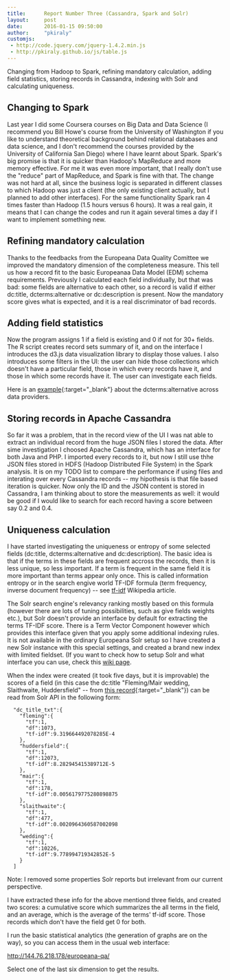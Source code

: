 ```yaml
---
title:      Report Number Three (Cassandra, Spark and Solr)
layout:     post
date:       2016-01-15 09:50:00
author:     "pkiraly"
customjs:
 - http://code.jquery.com/jquery-1.4.2.min.js
 - http://pkiraly.github.io/js/table.js
---
```


Changing from Hadoop to Spark, refining mandatory calculation, adding field statistics, storing records 
in Cassandra, indexing with Solr and calculating uniqueness.

<!-- more --> 

## Changing to Spark

Last year I did some Coursera courses on Big Data and Data Science (I recommend you Bill Howe's course 
from the University of Washington if you like to understand theoretical background behind relational databases and
data science, and I don't recommend the courses provided by the University of California San Diego) where I have learnt
about Spark. Spark's big promise is that it is quicker than Hadoop's MapReduce and more memory effective. For me it
was even more important, that I really don't use the "reduce" part of MapReduce, and Spark is fine with that.
The change was not hard at all, since the business logic is separated in different classes to which Hadoop was 
just a client (the only existing client actually, but I planned to add other interfaces). For the same functionality Spark
ran 4 times faster than Hadoop (1.5 hours versus 6 hours). It was a real gain, it means that I can change the codes and
run it again several times a day if I want to implement something new.

## Refining mandatory calculation

Thanks to the feedbacks from the Europeana Data Quality Comittee we improved the mandatory dimension of the 
completeness measure. This tell us how a record fit to the basic Europeanaa Data Model (EDM) schema requirements. Previously
I calculated each field individually, but that was bad: some fields are alternative to each other, so a record is valid if
either dc:title, dcterms:alternative or dc:description is present. Now the mandatory score gives what is expected, and it 
is a real discriminator of bad records.

## Adding field statistics

Now the program assigns 1 if a field is existing and 0 if not for 30+ fields. The R script creates record sets summary
of it, and on the interface I introduces the d3.js data visualization library to display those values. I also introduces 
some filters in the UI: the user can hide those collections which doesn't have a particular field, those in which
every records have it, and those in which some records have it. The user can investigate each fields.

Here is an [example](http://144.76.218.178/europeana-qa/field.php?field=proxy_dcterms_alternative&type=data-providers&exclusions%5B%5D=0&exclusions%5B%5D=1){:target="_blank"}
about the dcterms:alternative across data providers.

## Storing records in Apache Cassandra

So far it was a problem, that in the record view of the UI I was nat able to extract an individual record from the 
huge JSON files I stored the data. After sime investigation I choosed Apache Cassandra, which has an interface for 
both Java and PHP. I imported every records to it, but now I still use thhe JSON files stored in HDFS (Hadoop Distributed 
File System) in the Spark analysis. It is on my TODO list to compare the performance if using files and interating over 
every Cassandra records -- my hipothesis is that file based iteration is quicker. Now only the ID and the JSON content is
stored in Cassandra, I am thinking about to store the measurements as well: it would be good if I would like to search for 
each record having a score between say 0.2 and 0.4.

## Uniqueness calculation

I have started investigating the uniqueness or entropy of some selected fields (dc:title, dcterms:alternative 
and dc:description). The basic idea is that if the terms in these fields are frequent accross the records, then 
it is less unique, so less important. If a term is frequent in the same field it is more important than terms 
appear only once. This is called information entropy or in the search engive world TF-IDF formula (term frequency, 
inverse document frequency) -- see [tf-idf](https://en.wikipedia.org/wiki/Tf%E2%80%93idf) Wikipedia article.

The Solr search engine's relevancy ranking mostly based on this formula (however there are lots of tuning 
possibilities, such as give fields weights etc.), but Solr doesn't provide an interface by default for 
extracting the terms TF-IDF score. There is a Term Vector Component however which provides this interface 
given that you apply some additional indexing rules. It is not available in the ordinary Europeana Solr 
setup so I have created a new Solr instance with this special settings, and created a brand new index with 
limited fieldset. (If you want to check how to setup Solr and what interface you can use, check this 
[wiki page](https://cwiki.apache.org/confluence/display/solr/The+Term+Vector+Component).

When the index were created (it took five days, but it is improvable) the scores of a field (in this case the dc:title "Fleming/Mair wedding, Slaithwaite, Huddersfield" -- from [this record](http://www.europeana.eu/portal/record/2022320/3F61C612ED9C42CCB85E533B4736795E8BDC7E77.html){:target="_blank"}) can be read from Solr API in the following form:

      "dc_title_txt":{
        "fleming":{
          "tf":1,
          "df":1073,
          "tf-idf":9.319664492078285E-4
        },
        "huddersfield":{
          "tf":1,
          "df":12073,
          "tf-idf":8.282945415389712E-5
        },
        "mair":{
          "tf":1,
          "df":178,
          "tf-idf":0.0056179775280898875
        },
        "slaithwaite":{
          "tf":1,
          "df":477,
          "tf-idf":0.0020964360587002098
        },
        "wedding":{
          "tf":1,
          "df":10226,
          "tf-idf":9.778994719342852E-5
        }
      ]

Note: I removed some properties Solr reports but irrelevant from our current perspective.

I have extracted these info for the above mentiond three fields, and created two scores: a cumulative 
score which summarizes the all terms in the field, and an average, which is the average of 
the terms' tf-idf score. Those records which don't have the field get 0 for both.

I run the basic statistical analytics (the generation of graphs are on the way), so you can access them 
in the usual web interface:

http://144.76.218.178/europeana-qa/

Select one of the last six dimension to get the results.

